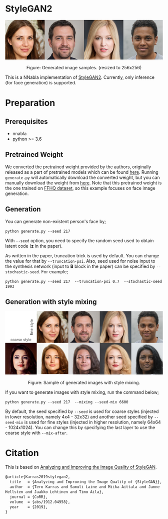 # StyleGAN2

<p align="center">
<img src='images/sample.png'>
</p>
<p align="center">
Figure: Generated image samples. (resized to 256x256)
</p>

This is a NNabla implementation of [StyleGAN2](https://github.com/NVlabs/stylegan2).
Currently, only inference (for face generation) is supported.

# Preparation

## Prerequisites

* nnabla
* python >= 3.6

## Pretrained Weight

We converted the pretrained weight provided by the authors, originally released as a part of pretrained models which can be found [here](https://github.com/NVlabs/stylegan2#using-pre-trained-networks).
Running `generate.py` will automatically download the converted weight, but you can manually download the weight from [here](https://nnabla.org/pretrained-models/nnabla-examples/GANs/stylegan2/styleGAN2_G_params.h5).  Note that this pretrained weight is the one trained on [FFHQ dataset](https://github.com/NVlabs/ffhq-dataset), so this example focuses on face image generation.

## Generation

You can generate non-existent person's face by;

```
python generate.py --seed 217
```

With `--seed` option, you need to specify the random seed used to obtain latent code (**z** in the paper).

As written in the paper, truncation trick is used by default. You can change the value for that by `--truncation-psi`. Also, seed used for noise input to the synthesis network (input to **B** block in the paper) can be specified by `--stochastic-seed`. For example;

```
python generate.py --seed 217  --truncation-psi 0.7  --stochastic-seed 1993
```

## Generation with style mixing

<p align="center">
<img src='images/style_mixing_sample.png' width="1000px">
</p>
<p align="center">
Figure: Sample of generated images with style mixing.
</p>

If you want to generate images with style mixing, run the command below;

```
python generate.py --seed 217  --mixing --seed-mix 6600
```

By default, the seed specified by `--seed` is used for coarse styles (injected in lower resolution, namely 4x4 - 32x32) and another seed specified by `--seed-mix` is used for fine styles (injected in higher resolution, namely 64x64 - 1024x1024). You can change this by specifying the last layer to use the coarse style with `--mix-after`.


# Citation

This is based on [Analyzing and Improving the Image Quality of StyleGAN](http://arxiv.org/abs/1912.04958).
```
@article{Karras2019stylegan2,
  title   = {Analyzing and Improving the Image Quality of {StyleGAN}},
  author  = {Tero Karras and Samuli Laine and Miika Aittala and Janne Hellsten and Jaakko Lehtinen and Timo Aila},
  journal = {CoRR},
  volume  = {abs/1912.04958},
  year    = {2019},
}
```
